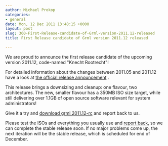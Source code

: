 ```yaml
---
author: Michael Prokop
categories:
- general
date: Mon, 12 Dec 2011 13:48:15 +0000
layout: post
slug: 360-First-Release-candidate-of-Grml-version-2011.12-released
title: First Release candidate of Grml version 2011.12 released

---
```

We are proud to announce the first release candidate of the upcoming version 2011\.12, code\-named "Knecht Rootrecht"!

For detailed information about the changes between 2011\.05 and 2011\.12 have a look at [the official release announcement](https://grml.org/changelogs/README-grml-2011.12-rc1/?pk_campaign=Blog&pk_kwd=201112rc1) .

This release brings a downsizing and cleanup: one flavour, two architectures. The new, smaller flavour has a 350MB ISO size target, while still delivering over 1\.1GB of open source software relevant for system administrators!

Give it a try and [download grml 2011\.12\-rc](https://grml.org/download/prerelease/?pk_campaign=Blog&pk_kwd=201112rc1) and report back to us.

Please test the ISOs and everything you usually use and [report back](https://grml.org/contact/), so we can complete the stable release soon. If no major problems come up, the next iteration will be the stable release, which is scheduled for end of December.
